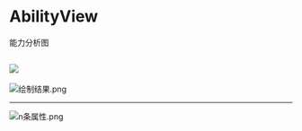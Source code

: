 # AbilityView
能力分析图

![](https://upload-images.jianshu.io/upload_images/9414344-ae6a0cfdc6d69185.jpg?imageMogr2/auto-orient/strip%7CimageView2/2/w/1240)
---

![绘制结果.png](https://upload-images.jianshu.io/upload_images/9414344-6c1faeb621299657.png?imageMogr2/auto-orient/strip%7CimageView2/2/w/1240)

---

![n条属性.png](https://upload-images.jianshu.io/upload_images/9414344-929d24e52ac90495.png?imageMogr2/auto-orient/strip%7CimageView2/2/w/1240)
